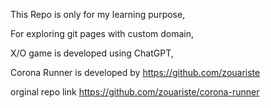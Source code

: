 This Repo is only for my learning purpose,

For exploring git pages with custom domain,

X/O game is developed using ChatGPT,

Corona Runner is developed by https://github.com/zouariste

orginal repo link https://github.com/zouariste/corona-runner
